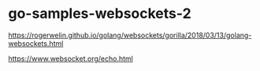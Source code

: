 # go-samples-websockets-2

https://rogerwelin.github.io/golang/websockets/gorilla/2018/03/13/golang-websockets.html

https://www.websocket.org/echo.html

